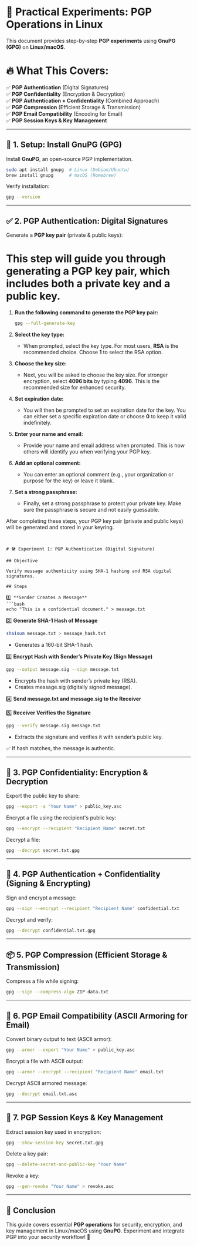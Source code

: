 # 🔐 Practical Experiments: PGP Operations in Linux

This document provides step-by-step **PGP experiments** using **GnuPG (GPG)** on **Linux/macOS**.

# 🔥 What This Covers:

✅ **PGP Authentication** (Digital Signatures)  
✅ **PGP Confidentiality** (Encryption & Decryption)  
✅ **PGP Authentication + Confidentiality** (Combined Approach)  
✅ **PGP Compression** (Efficient Storage & Transmission)  
✅ **PGP Email Compatibility** (Encoding for Email)  
✅ **PGP Session Keys & Key Management**  

---

## 📌 **1. Setup: Install GnuPG (GPG)**
Install **GnuPG**, an open-source PGP implementation.

```bash
sudo apt install gnupg  # Linux (Debian/Ubuntu)
brew install gnupg      # macOS (Homebrew)
```

Verify installation:
```bash
gpg --version
```

---

## ✅ **2. PGP Authentication: Digital Signatures**
Generate a **PGP key pair** (private & public keys):

# This step will guide you through generating a PGP key pair, which includes both a private key and a public key.

1. **Run the following command to generate the PGP key pair:**

    ```bash
    gpg --full-generate-key
    ```

2. **Select the key type:**
    - When prompted, select the key type. For most users, **RSA** is the recommended choice. Choose **1** to select the RSA option.

3. **Choose the key size:**
    - Next, you will be asked to choose the key size. For stronger encryption, select **4096 bits** by typing **4096**. This is the recommended size for enhanced security.

4. **Set expiration date:**
    - You will then be prompted to set an expiration date for the key. You can either set a specific expiration date or choose **0** to keep it valid indefinitely.

5. **Enter your name and email:**
    - Provide your name and email address when prompted. This is how others will identify you when verifying your PGP key.

6. **Add an optional comment:**
    - You can enter an optional comment (e.g., your organization or purpose for the key) or leave it blank.

7. **Set a strong passphrase:**
    - Finally, set a strong passphrase to protect your private key. Make sure the passphrase is secure and not easily guessable.

After completing these steps, your PGP key pair (private and public keys) will be generated and stored in your keyring.
```


# 🛠 Experiment 1: PGP Authentication (Digital Signature)

## Objective

Verify message authenticity using SHA-1 hashing and RSA digital signatures.

## Steps

1️⃣ **Sender Creates a Message**
```bash
echo "This is a confidential document." > message.txt
```

2️⃣ **Generate SHA-1 Hash of Message**
```bash
sha1sum message.txt > message_hash.txt
```
- Generates a 160-bit SHA-1 hash.

3️⃣ **Encrypt Hash with Sender’s Private Key (Sign Message)**
```bash
gpg --output message.sig --sign message.txt
```
- Encrypts the hash with sender’s private key (RSA).
- Creates message.sig (digitally signed message).

4️⃣ **Send message.txt and message.sig to the Receiver**

5️⃣ **Receiver Verifies the Signature**
```bash
gpg --verify message.sig message.txt
```
- Extracts the signature and verifies it with sender’s public key.

✅ If hash matches, the message is authentic.







---

## 🔐 **3. PGP Confidentiality: Encryption & Decryption**
Export the public key to share:
```bash
gpg --export -a "Your Name" > public_key.asc
```

Encrypt a file using the recipient's public key:
```bash
gpg --encrypt --recipient "Recipient Name" secret.txt
```

Decrypt a file:
```bash
gpg --decrypt secret.txt.gpg
```

---

## 🔄 **4. PGP Authentication + Confidentiality (Signing & Encrypting)**
Sign and encrypt a message:
```bash
gpg --sign --encrypt --recipient "Recipient Name" confidential.txt
```

Decrypt and verify:
```bash
gpg --decrypt confidential.txt.gpg
```

---

## 📦 **5. PGP Compression (Efficient Storage & Transmission)**
Compress a file while signing:
```bash
gpg --sign --compress-algo ZIP data.txt
```

---

## 📧 **6. PGP Email Compatibility (ASCII Armoring for Email)**
Convert binary output to text (ASCII armor):
```bash
gpg --armor --export "Your Name" > public_key.asc
```

Encrypt a file with ASCII output:
```bash
gpg --armor --encrypt --recipient "Recipient Name" email.txt
```

Decrypt ASCII armored message:
```bash
gpg --decrypt email.txt.asc
```

---

## 🔑 **7. PGP Session Keys & Key Management**
Extract session key used in encryption:
```bash
gpg --show-session-key secret.txt.gpg
```

Delete a key pair:
```bash
gpg --delete-secret-and-public-key "Your Name"
```

Revoke a key:
```bash
gpg --gen-revoke "Your Name" > revoke.asc
```

---

## 🎯 **Conclusion**
This guide covers essential **PGP operations** for security, encryption, and key management in Linux/macOS using **GnuPG**. Experiment and integrate PGP into your security workflow! 🚀
